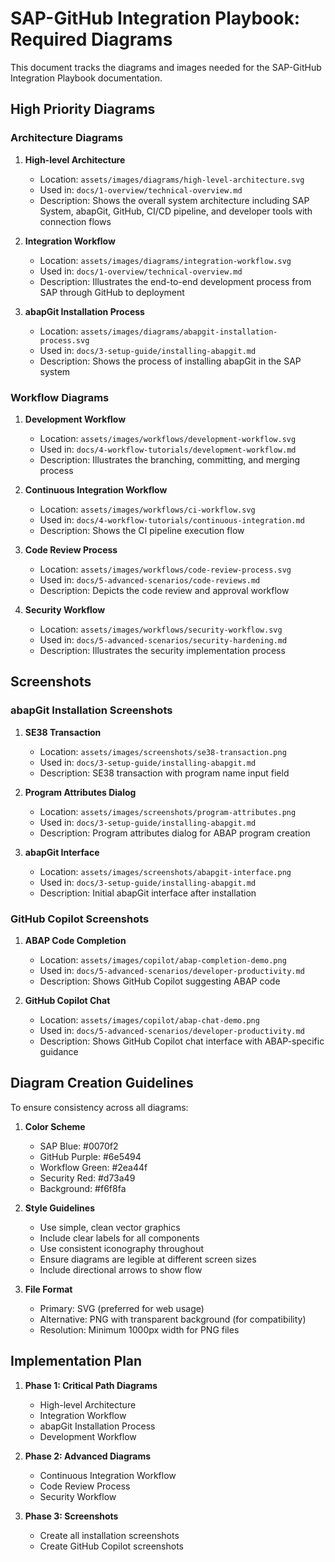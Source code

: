 # SAP-GitHub Integration Playbook: Required Diagrams

This document tracks the diagrams and images needed for the SAP-GitHub Integration Playbook documentation.

## High Priority Diagrams

### Architecture Diagrams

1. **High-level Architecture**
   - Location: `assets/images/diagrams/high-level-architecture.svg`
   - Used in: `docs/1-overview/technical-overview.md`
   - Description: Shows the overall system architecture including SAP System, abapGit, GitHub, CI/CD pipeline, and developer tools with connection flows

2. **Integration Workflow**
   - Location: `assets/images/diagrams/integration-workflow.svg`
   - Used in: `docs/1-overview/technical-overview.md`
   - Description: Illustrates the end-to-end development process from SAP through GitHub to deployment

3. **abapGit Installation Process**
   - Location: `assets/images/diagrams/abapgit-installation-process.svg`
   - Used in: `docs/3-setup-guide/installing-abapgit.md`
   - Description: Shows the process of installing abapGit in the SAP system

### Workflow Diagrams

1. **Development Workflow**
   - Location: `assets/images/workflows/development-workflow.svg`
   - Used in: `docs/4-workflow-tutorials/development-workflow.md`
   - Description: Illustrates the branching, committing, and merging process

2. **Continuous Integration Workflow**
   - Location: `assets/images/workflows/ci-workflow.svg`
   - Used in: `docs/4-workflow-tutorials/continuous-integration.md`
   - Description: Shows the CI pipeline execution flow

3. **Code Review Process**
   - Location: `assets/images/workflows/code-review-process.svg`
   - Used in: `docs/5-advanced-scenarios/code-reviews.md`
   - Description: Depicts the code review and approval workflow

4. **Security Workflow**
   - Location: `assets/images/workflows/security-workflow.svg`
   - Used in: `docs/5-advanced-scenarios/security-hardening.md`
   - Description: Illustrates the security implementation process

## Screenshots

### abapGit Installation Screenshots

1. **SE38 Transaction**
   - Location: `assets/images/screenshots/se38-transaction.png`
   - Used in: `docs/3-setup-guide/installing-abapgit.md`
   - Description: SE38 transaction with program name input field

2. **Program Attributes Dialog**
   - Location: `assets/images/screenshots/program-attributes.png`
   - Used in: `docs/3-setup-guide/installing-abapgit.md`
   - Description: Program attributes dialog for ABAP program creation

3. **abapGit Interface**
   - Location: `assets/images/screenshots/abapgit-interface.png`
   - Used in: `docs/3-setup-guide/installing-abapgit.md`
   - Description: Initial abapGit interface after installation

### GitHub Copilot Screenshots

1. **ABAP Code Completion**
   - Location: `assets/images/copilot/abap-completion-demo.png`
   - Used in: `docs/5-advanced-scenarios/developer-productivity.md`
   - Description: Shows GitHub Copilot suggesting ABAP code

2. **GitHub Copilot Chat**
   - Location: `assets/images/copilot/abap-chat-demo.png`
   - Used in: `docs/5-advanced-scenarios/developer-productivity.md`
   - Description: Shows GitHub Copilot chat interface with ABAP-specific guidance

## Diagram Creation Guidelines

To ensure consistency across all diagrams:

1. **Color Scheme**
   - SAP Blue: #0070f2
   - GitHub Purple: #6e5494
   - Workflow Green: #2ea44f
   - Security Red: #d73a49
   - Background: #f6f8fa

2. **Style Guidelines**
   - Use simple, clean vector graphics
   - Include clear labels for all components
   - Use consistent iconography throughout
   - Ensure diagrams are legible at different screen sizes
   - Include directional arrows to show flow

3. **File Format**
   - Primary: SVG (preferred for web usage)
   - Alternative: PNG with transparent background (for compatibility)
   - Resolution: Minimum 1000px width for PNG files

## Implementation Plan

1. **Phase 1: Critical Path Diagrams**
   - High-level Architecture
   - Integration Workflow
   - abapGit Installation Process
   - Development Workflow

2. **Phase 2: Advanced Diagrams**
   - Continuous Integration Workflow
   - Code Review Process
   - Security Workflow

3. **Phase 3: Screenshots**
   - Create all installation screenshots
   - Create GitHub Copilot screenshots 